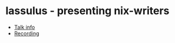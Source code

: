 # lassulus - presenting nix-writers

* [Talk info]()
* [Recording](https://www.youtube.com/watch?v=ptK0q1h5Rg4)
